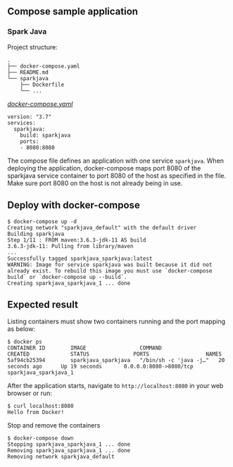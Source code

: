 ## Compose sample application
### Spark Java

Project structure:
```
.
├── docker-compose.yaml
├── README.md
└── sparkjava
    ├── Dockerfile
    └── ...
```

[_docker-compose.yaml_](docker-compose.yaml)
```
version: "3.7"
services:
  sparkjava:
    build: sparkjava
    ports:
    - 8080:8080
```
The compose file defines an application with one service `sparkjava`.
When deploying the application, docker-compose maps port 8080 of the sparkjava service container to port 8080 of the host as specified in the file.
Make sure port 8080 on the host is not already being in use.

## Deploy with docker-compose

```
$ docker-compose up -d
Creating network "sparkjava_default" with the default driver
Building sparkjava
Step 1/11 : FROM maven:3.6.3-jdk-11 AS build
3.6.3-jdk-11: Pulling from library/maven
...
Successfully tagged sparkjava_sparkjava:latest
WARNING: Image for service sparkjava was built because it did not already exist. To rebuild this image you must use `docker-compose build` or `docker-compose up --build`.
Creating sparkjava_sparkjava_1 ... done
```

## Expected result

Listing containers must show two containers running and the port mapping as below:
```
$ docker ps
CONTAINER ID        IMAGE                 COMMAND                  CREATED             STATUS              PORTS                  NAMES
5af94cb25394        sparkjava_sparkjava   "/bin/sh -c 'java -j…"   20 seconds ago      Up 19 seconds       0.0.0.0:8080->8080/tcp   sparkjava_sparkjava_1
```

After the application starts, navigate to `http://localhost:8080` in your web browser or run:
```
$ curl localhost:8080
Hello from Docker!
```

Stop and remove the containers
```
$ docker-compose down
Stopping sparkjava_sparkjava_1 ... done
Removing sparkjava_sparkjava_1 ... done
Removing network sparkjava_default
```
